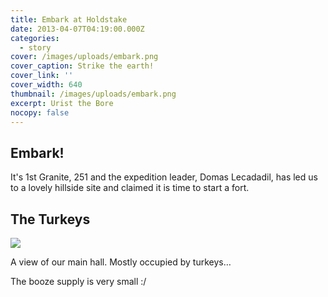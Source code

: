 ```yaml
---
title: Embark at Holdstake
date: 2013-04-07T04:19:00.000Z
categories:
  - story
cover: /images/uploads/embark.png
cover_caption: Strike the earth!
cover_link: ''
cover_width: 640
thumbnail: /images/uploads/embark.png
excerpt: Urist the Bore
nocopy: false
---
```

## Embark!

It's 1st Granite, 251 and the expedition leader, Domas Lecadadil, has
led us to a lovely hillside site and claimed it is time to start a fort.

## The Turkeys

![](/images/uploads/47305720151.png)

A view of our main hall. Mostly occupied by turkeys…

The booze supply is very small :/

